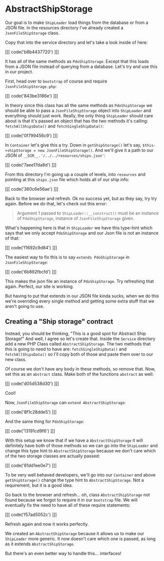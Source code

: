 # AbstractShipStorage

Our goal is to make `ShipLoader` load things from the database or from a JSON file.
In the resources directory I've already created a `JsonFileShipStorage` class. 

Copy that into the service directory and let's take a look inside of here:

[[[ code('b8b4437720') ]]]

It has all of the same methods as `PdoShipStorage`. Except that this loads from a JSON file
instead of querying from a database. Let's try and use this in our project. 

First, head over to `bootstrap` of course and require `JsonFileShipStorage.php`:

[[[ code('843be3186e') ]]]

In theory since this class has all the same methods as `PdoShipStorage` we
should be able to pass a `JsonFileShipStorage` object into `ShipLoader` and everything
should just work. Really, the only thing `ShipLoader` should care about is that
it's passed an object that has the two methods it's calling: `fetchAllShipsData()` and
`fetchSingleShipData()`:

[[[ code('0f799456c9') ]]]

In `Container` let's give this a try. Down in `getShipStorage()` let's say, 
`$this->shipStorage = new JsonFileShipStorage()`. And we'll give it a path to our JSON
of `__DIR__.'/../../resources/ships.json'`:

[[[ code('7aee17da8d') ]]]

From this directory I'm going up a couple of levels, into `resources` and pointing
at this `ships.json` file which holds all of our ship info:

[[[ code('360c6e56ae') ]]]

Back to the browser and refresh. Ok no success yet, but as they say, try try again. Before 
we do that, let's check out this error:

> Argument 1 passed to `ShipLoader::__construct()` must be an instance of `PdoShipStorage`,
  instance of `JsonFileShipStorage` given.

What's happening here is that in `ShipLoader` we have this type-hint which says that
we only accept `PdoShipStorage` and our Json file is not an instance of that:

[[[ code('f1692c9d84') ]]]

The easiest way to fix this is to say `extends PdoShipStorage` in `JsonFileShipStorage`:

[[[ code('6b892fbcfd') ]]]

This makes the json file an instance of `PdoShipStorage`. Try refreshing that again. 
Perfect, our site is working.

But having to put that extends in our JSON file kinda sucks, when we do this we're overriding
every single method and getting some extra stuff that we aren't going to use. 

## Creating a "Ship storage" contract

Instead, you should be thinking, "This is a good spot for Abstract Ship Storage!" And well, I
agree so let's create that. Inside the `Service` directory add a new PHP Class called
`AbstractShipStorage`. The two methods that this is going to need to have are: `fetchSingleShipData()`
and `fetchAllShipsData()` so I'll copy both of those and paste them over to our new class.

Of course we don't have any body in these methods, so remove that. Now, set this as an `abstract` class.
Make both of the functions `abstract` as well:

[[[ code('d05d538d30') ]]]

Cool!

Now, `JsonFileShipStorage` can `extend AbstractShipStorage`:

[[[ code('8f1c28dde5') ]]]

And the same thing for `PdoShipStorage`:

[[[ code('13191cd9f6') ]]]

With this setup we know that if we have a `AbstractShipStorage` it will definitely have both of those
methods so we can go into the `ShipLoader` and change this type hint to `AbstractShipStorage` because
we don't care which of the two storage classes are actually passed:

[[[ code('81dd1ee0e7') ]]]

To be very well behaved developers, we'll go into our `Container` and above `getShipStorage()` change
the type hint to `AbstractShipStorage`. Not a requirement, but it is a good idea.

Go back to the browser and refresh... oh, class `AbstractShipStorage` not found because we forgot to require it
in our `bootstrap` file. We will eventually fix the need to have all of these require statements:

[[[ code('f57ad5052c') ]]]

Refresh again and now it works perfectly. 

We created an `AbstractShipStorage` because it allows us to make our `ShipLoader` more generic. It now
doesn't care which one is passed, as long as it extends `AbstractShipStorage`.

But there's an even better way to handle this... interfaces!
